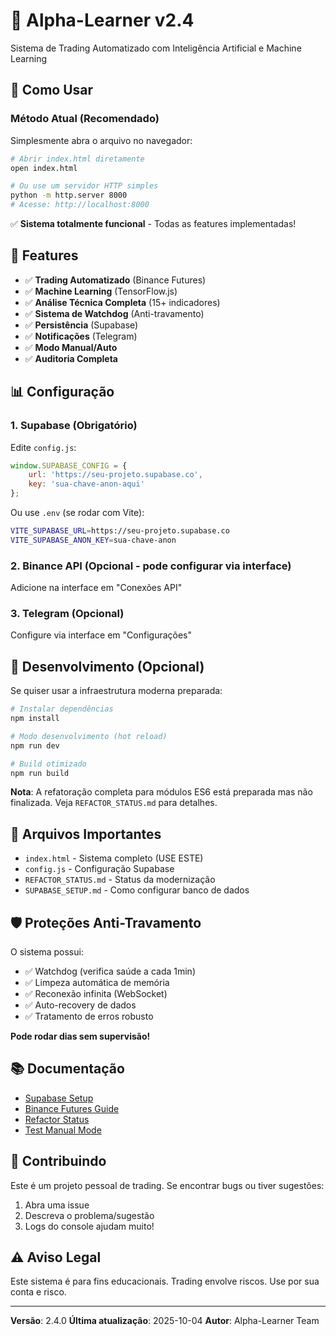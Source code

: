 # 🚀 Alpha-Learner v2.4

Sistema de Trading Automatizado com Inteligência Artificial e Machine Learning

## 📌 Como Usar

### **Método Atual (Recomendado)**

Simplesmente abra o arquivo no navegador:

```bash
# Abrir index.html diretamente
open index.html

# Ou use um servidor HTTP simples
python -m http.server 8000
# Acesse: http://localhost:8000
```

✅ **Sistema totalmente funcional** - Todas as features implementadas!

## 🎯 Features

- ✅ **Trading Automatizado** (Binance Futures)
- ✅ **Machine Learning** (TensorFlow.js)
- ✅ **Análise Técnica Completa** (15+ indicadores)
- ✅ **Sistema de Watchdog** (Anti-travamento)
- ✅ **Persistência** (Supabase)
- ✅ **Notificações** (Telegram)
- ✅ **Modo Manual/Auto**
- ✅ **Auditoria Completa**

## 📊 **Configuração**

### 1. **Supabase** (Obrigatório)

Edite `config.js`:

```javascript
window.SUPABASE_CONFIG = {
    url: 'https://seu-projeto.supabase.co',
    key: 'sua-chave-anon-aqui'
};
```

Ou use `.env` (se rodar com Vite):

```bash
VITE_SUPABASE_URL=https://seu-projeto.supabase.co
VITE_SUPABASE_ANON_KEY=sua-chave-anon
```

### 2. **Binance API** (Opcional - pode configurar via interface)

Adicione na interface em "Conexões API"

### 3. **Telegram** (Opcional)

Configure via interface em "Configurações"

## 🔧 **Desenvolvimento (Opcional)**

Se quiser usar a infraestrutura moderna preparada:

```bash
# Instalar dependências
npm install

# Modo desenvolvimento (hot reload)
npm run dev

# Build otimizado
npm run build
```

**Nota**: A refatoração completa para módulos ES6 está preparada mas não finalizada.
Veja `REFACTOR_STATUS.md` para detalhes.

## 📂 **Arquivos Importantes**

- `index.html` - Sistema completo (USE ESTE)
- `config.js` - Configuração Supabase
- `REFACTOR_STATUS.md` - Status da modernização
- `SUPABASE_SETUP.md` - Como configurar banco de dados

## 🛡️ **Proteções Anti-Travamento**

O sistema possui:
- ✅ Watchdog (verifica saúde a cada 1min)
- ✅ Limpeza automática de memória
- ✅ Reconexão infinita (WebSocket)
- ✅ Auto-recovery de dados
- ✅ Tratamento de erros robusto

**Pode rodar dias sem supervisão!**

## 📚 **Documentação**

- [Supabase Setup](./SUPABASE_SETUP.md)
- [Binance Futures Guide](./BINANCE_FUTURES_GUIDE.md)
- [Refactor Status](./REFACTOR_STATUS.md)
- [Test Manual Mode](./TESTE_MODO_MANUAL.md)

## 🤝 **Contribuindo**

Este é um projeto pessoal de trading. Se encontrar bugs ou tiver sugestões:

1. Abra uma issue
2. Descreva o problema/sugestão
3. Logs do console ajudam muito!

## ⚠️ **Aviso Legal**

Este sistema é para fins educacionais. Trading envolve riscos. Use por sua conta e risco.

---

**Versão**: 2.4.0
**Última atualização**: 2025-10-04
**Autor**: Alpha-Learner Team
